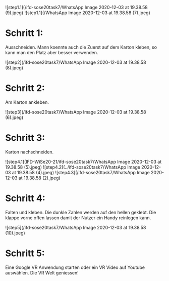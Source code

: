 ![step1.1](/ifd-sose20task7/WhatsApp Image 2020-12-03 at 19.38.58 (9).jpeg)
![step1.1](/WhatsApp Image 2020-12-03 at 19.38.58 (7).jpeg)
# Schritt 1: 
Ausschneiden. Mann koennte auch die Zuerst auf dem Karton kleben, so kann man den Platz aber besser verwenden.

![step2](/ifd-sose20task7/WhatsApp Image 2020-12-03 at 19.38.58 (8).jpeg)
# Schritt 2: 
Am Karton ankleben. 

![step3](/ifd-sose20task7/WhatsApp Image 2020-12-03 at 19.38.58 (6).jpeg)
# Schritt 3: 
Karton nachschneiden.

![step4.1](IFD-WiSe20-21/ifd-sose20task7/WhatsApp Image 2020-12-03 at 19.38.58 (5).jpeg)
![step4.2](../ifd-sose20task7/WhatsApp Image 2020-12-03 at 19.38.58 (4).jpeg)
![step4.3](/ifd-sose20task7/WhatsApp Image 2020-12-03 at 19.38.58 (2).jpeg)
# Schritt 4:
Falten und kleben. Die dunkle Zahlen werden auf den hellen geklebt. Die klappe vorne offen lassen damit der Nutzer ein Handy reinlegen kann. 

![step5](/ifd-sose20task7/WhatsApp Image 2020-12-03 at 19.38.58 (10).jpeg)
# Schritt 5:
Eine Google VR Anwendung starten oder ein VR Video auf Youtube auswählen. Die VR Welt geniessen!

